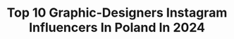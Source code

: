 ---
title: Top 10 Graphic-Designers Instagram Influencers In Poland In 2024
description: >-
  Find top graphic-designers Instagram influencers in Poland in 2024. Most popular hashtags: #art #illustration #graphicdesign #fashion.
platform: Instagram
hits: 18
text_top: Identify the most popular Instagram accounts on inBeat.
text_bottom: Our platform aggregates 18 Instagram influencers like this in Poland for you to work with.
profiles:
  - username: "wrocenska"
    fullname: >-
      Zuzanna Wrocenska
    bio: >-
      Graphic Designer 📍NYC/PL @geneticsmgmt @glowmodel.management @unique_agency
    location: "Poland"
    followers: 30010
    engagement: 32
    commentsToLikes: 1.629538
    id: ck5ho1az4or3p0i115xdpmbph
    verified: false
    hashtags: "#nycphotographers, #nychairstylists, #nycphotostudio, #nycmodeling"
  - username: "lil.marvels"
    fullname: >-
      
    bio: >-
      📍Toruń 💻 graphic designer 📩 collab: ewelagres@wp.pl
    location: "Poland"
    followers: 22358
    engagement: 715
    commentsToLikes: 0.118409
    id: ck0vyrdop5f660i19d39q2qyn
    verified: false
    hashtags: "#outfitoftheday, #dalgonacoffee, #dlugiewlosy, #lips"
  - username: "nina.czapska"
    fullname: >-
      Nina ✨ Creative Mood
    bio: >-
      💡 Social Creative & Graphic Designer 💼 @creativemood_nina 🌟 Prowadzenie kont firmowych na IG 🥊 Boxing Girl 🐱 @lila_britishcat 🌍 Travelholic
    location: "Poland"
    followers: 3141
    engagement: 544
    commentsToLikes: 0.036998
    id: ck9weki77kocu0j78blzrnbo1
    verified: false
    hashtags: "#winterlandscape, #visitpoland, #winterholidays, #polskazima"
  - username: "gosiksknitting"
    fullname: >-
      Małgosia 🇵🇱
    bio: >-
      my knitting diary graphic designer, addicted to knitting with Asperger's Poland ✉️ rivia7@tlen.pl ----------- 📷 Huawei P20
    location: "Poland"
    followers: 5182
    engagement: 1249
    commentsToLikes: 0.079511
    id: ck0w3cxw3srbq0i19x9bqzeq3
    verified: false
    hashtags: "#tricot, #knitstagram, #knittersoftheworld, #getyourkniton"
  - username: "ewowska"
    fullname: >-
      Ewa Linkiewicz
    bio: >-
      • @inne_tattoo / booking open • @tinytattooing • Graphic designer • Piotrkowska 23/1, Łódź, Poland
    location: "Poland"
    followers: 11311
    engagement: 490
    commentsToLikes: 0.015672
    id: ck9wd9n0rept10j78bw50pzqr
    verified: false
    hashtags: "#tattooartist, #tattoolife, #tattooart, #blackworkerssubmission"
  - username: "podkoscielny"
    fullname: >-
      Patrycja Podkościelny
    bio: >-
      Polish illustrator ↟↟ graphic designer ↟↟ Lithography lecturer at Academy of Fine Arts in Gdańsk contact: patrycja.podkoscielny@gmail.com
    location: "Poland"
    followers: 19979
    engagement: 760
    commentsToLikes: 0.010747
    id: ck6tplh2ykjfd0j711zi6yf5d
    verified: false
    hashtags: "#iloveillustration, #stonelithography, #womenofillustration, #lineart"
  - username: "magdalena.illustration"
    fullname: >-
      Magdalena Żołnierowicz
    bio: >-
      🇵🇱Owl-loving illustator and graphic designer based in Poland. 🦉Ilustracje, sowy, kolory i wiele, wiele więcej! 📩magdalena.zolnierowicz@gmail
    location: "Poland"
    followers: 18418
    engagement: 551
    commentsToLikes: 0.021165
    id: ckap1sc3mvwzq0i78iyoqhkbq
    verified: false
    hashtags: "#archespaper, #tempuradesign, #homedecor, #illustrationartist"
  - username: "natallydesign"
    fullname: >-
      NatallyDesign
    bio: >-
      @natalalempicka @natallyoutline 🖥 Graphic Designer & Video Editor natallydesign@wp.pl .
    location: "Poland"
    followers: 9875
    engagement: 503
    commentsToLikes: 0.017393
    id: ck9wp1i8n7e800j78klx6hvo0
    verified: false
    hashtags: "#positions, #graphicdesign, #arianagrande, #albumcover"
  - username: "imdollka"
    fullname: >-
      Kamila Piestrzyńska - Dollka
    bio: >-
      👾▪︎lvl 24▪︎All photos are mine.▪︎🇵🇱🇩🇪🇨🇭 #Blogger #Dubstep #Art #Beauty
    location: "Poland"
    followers: 15270
    engagement: 421
    commentsToLikes: 0.011367
    id: ck5zp7qnqs5g30i14jm560cac
    verified: false
    hashtags: "#polishboy, #artwork, #freetime, #hobby"
  - username: "krol.jpg"
    fullname: >-
      Mateusz Król — krol.jpg
    bio: >-
      Filling the gap between real and surreal. Based in 🇵🇱 Warsaw. #3dartist — Enquiries to: me@mateuszkrol.com
    location: "Poland"
    followers: 28626
    engagement: 1333
    commentsToLikes: 0.032902
    id: ck0u74grr3pn00i19iaw6pz9p
    verified: false
    hashtags: "#space, #c4d, #withgalaxy, #octanerender"
---